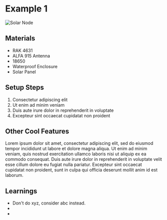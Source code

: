 # Example 1
![Solar Node](https://cdn.discordapp.com/attachments/1291176602734166016/1298408206443483146/PXL_20241022_220343952.jpg?ex=6726a35f&is=672551df&hm=9170132b21e40c3820569589fc7711646df671fa2a85c95d374bfaf9be2bb21f&)

## Materials
- RAK 4631
- ALFA 915 Antenna
- 18650
- Waterproof Enclosure
- Solar Panel

## Setup Steps
1. Consectetur adipiscing elit
2. Ut enim ad minim veniam
3. Duis aute irure dolor in reprehenderit in voluptate
4. Excepteur sint occaecat cupidatat non proident

## Other Cool Features
Lorem ipsum dolor sit amet, consectetur adipiscing elit, sed do eiusmod tempor incididunt ut labore et dolore magna aliqua. Ut enim ad minim veniam, quis nostrud exercitation ullamco laboris nisi ut aliquip ex ea commodo consequat. Duis aute irure dolor in reprehenderit in voluptate velit esse cillum dolore eu fugiat nulla pariatur. Excepteur sint occaecat cupidatat non proident, sunt in culpa qui officia deserunt mollit anim id est laborum.

## Learnings
- Don't do xyz, consider abc instead.
- 
- 